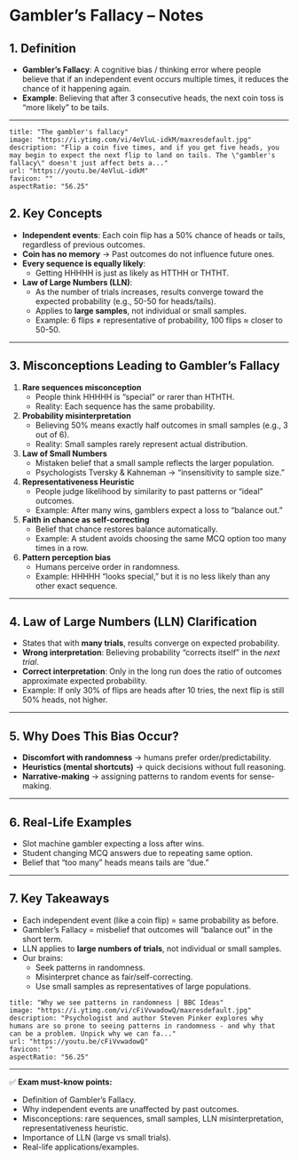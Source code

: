 # Gambler’s Fallacy – Notes

## 1. Definition

- **Gambler’s Fallacy**: A cognitive bias / thinking error where people believe that if an independent event occurs multiple times, it reduces the chance of it happening again.
- **Example**: Believing that after 3 consecutive heads, the next coin toss is “more likely” to be tails.

---
```embed
title: "The gambler's fallacy"
image: "https://i.ytimg.com/vi/4eVluL-idkM/maxresdefault.jpg"
description: "Flip a coin five times, and if you get five heads, you may begin to expect the next flip to land on tails. The \"gambler's fallacy\" doesn't just affect bets a..."
url: "https://youtu.be/4eVluL-idkM"
favicon: ""
aspectRatio: "56.25"
```

## 2. Key Concepts

- **Independent events**: Each coin flip has a 50% chance of heads or tails, regardless of previous outcomes.
- **Coin has no memory** → Past outcomes do not influence future ones.
- **Every sequence is equally likely**:
    - Getting HHHHH is just as likely as HTTHH or THTHT.
- **Law of Large Numbers (LLN)**:
    - As the number of trials increases, results converge toward the expected probability (e.g., 50-50 for heads/tails).
    - Applies to **large samples**, not individual or small samples.
    - Example: 6 flips ≠ representative of probability, 100 flips ≈ closer to 50-50.

---

## 3. Misconceptions Leading to Gambler’s Fallacy

1. **Rare sequences misconception**
    - People think HHHHH is “special” or rarer than HTHTH.
    - Reality: Each sequence has the same probability.
2. **Probability misinterpretation**
    - Believing 50% means exactly half outcomes in small samples (e.g., 3 out of 6).
    - Reality: Small samples rarely represent actual distribution.
3. **Law of Small Numbers**
    - Mistaken belief that a small sample reflects the larger population.
    - Psychologists Tversky & Kahneman → “insensitivity to sample size.”
4. **Representativeness Heuristic**
    - People judge likelihood by similarity to past patterns or “ideal” outcomes.
    - Example: After many wins, gamblers expect a loss to “balance out.”
5. **Faith in chance as self-correcting**
    - Belief that chance restores balance automatically.
    - Example: A student avoids choosing the same MCQ option too many times in a row.
6. **Pattern perception bias**
    - Humans perceive order in randomness.
    - Example: HHHHH “looks special,” but it is no less likely than any other exact sequence.

---

## 4. Law of Large Numbers (LLN) Clarification

- States that with **many trials**, results converge on expected probability.
- **Wrong interpretation**: Believing probability “corrects itself” in the _next trial_.
- **Correct interpretation**: Only in the long run does the ratio of outcomes approximate expected probability.
- Example: If only 30% of flips are heads after 10 tries, the next flip is still 50% heads, not higher.

---

## 5. Why Does This Bias Occur?

- **Discomfort with randomness** → humans prefer order/predictability.
- **Heuristics (mental shortcuts)** → quick decisions without full reasoning.
- **Narrative-making** → assigning patterns to random events for sense-making.

---

## 6. Real-Life Examples

- Slot machine gambler expecting a loss after wins.
- Student changing MCQ answers due to repeating same option.
- Belief that “too many” heads means tails are “due.”

---

## 7. Key Takeaways

- Each independent event (like a coin flip) = same probability as before.
- Gambler’s Fallacy = misbelief that outcomes will “balance out” in the short term.
- LLN applies to **large numbers of trials**, not individual or small samples.
- Our brains:
    - Seek patterns in randomness.
    - Misinterpret chance as fair/self-correcting.
    - Use small samples as representatives of large populations.

```embed
title: "Why we see patterns in randomness | BBC Ideas"
image: "https://i.ytimg.com/vi/cFiVvwadowQ/maxresdefault.jpg"
description: "Psychologist and author Steven Pinker explores why humans are so prone to seeing patterns in randomness - and why that can be a problem. Unpick why we can fa..."
url: "https://youtu.be/cFiVvwadowQ"
favicon: ""
aspectRatio: "56.25"
```

---

✅ **Exam must-know points:**

- Definition of Gambler’s Fallacy.
- Why independent events are unaffected by past outcomes.
- Misconceptions: rare sequences, small samples, LLN misinterpretation, representativeness heuristic.
- Importance of LLN (large vs small trials).
- Real-life applications/examples.